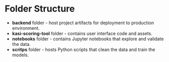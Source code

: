# Folder Structure

* **backend** folder - host project artifacts for deployment to production environment.
* **kasi-scoring-tool** folder - contains user interface code and assets. 
* **notebooks** folder - contains Jupyter notebooks that explore and validate the data.
* **scritps** folder - hosts Python scripts that clean the data and train the models. 